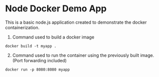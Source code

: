# Node Docker Demo App

This is a basic node.js application created to demonstrate the docker containerization.

1. Command used to build a docker image 
```
docker build -t myapp . 
```

2. Command used to run the container using the previously built image. (Port forwarding included)
```
docker run -p 8080:8080 myapp
```

